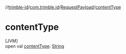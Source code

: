 //[trimble-id](../../../index.md)/[com.trimble.id](../index.md)/[RequestPayload](index.md)/[contentType](content-type.md)

# contentType

[JVM]\
open val [contentType](content-type.md): [String](https://docs.oracle.com/javase/8/docs/api/java/lang/String.html)

